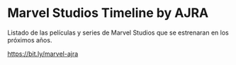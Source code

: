 # Marvel Studios Timeline by AJRA

Listado de las películas y series de Marvel Studios que se estrenaran en los próximos años.

https://bit.ly/marvel-ajra
